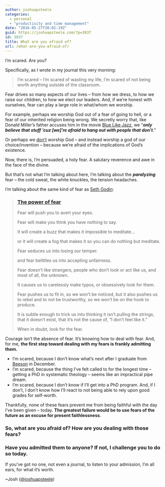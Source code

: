 ```yaml
---
author: joshuapsteele
categories:
  - personal
  - "productivity and time management"
date: "2016-05-27T20:02:19Z"
guid: https://joshuapsteele.com/?p=3837
id: 3837
title: What are you afraid of?
url: /what-are-you-afraid-of/
---
```


I’m scared. Are you?

Specifically, as I wrote in my journal this very morning:

> I’m scared – I’m scared of wasting my life, I’m scared of not being worth anything outside of the classroom.

Fear drives so many aspects of our lives – from how we dress, to how we raise our children, to how we elect our leaders. And, if we’re honest with ourselves, fear can play a large role in what/whom we worship.

For example, perhaps we worship God out of a fear of going to hell, or a fear of our inherited religion being wrong. We secretly worry that, like Donald Miller’s father accuses him in the movie [Blue Like Jazz](http://www.imdb.com/title/tt1758575/quotes?item=qt1678309), we “***only believe that stuff ‘cuz \[we\]’re afraid to hang out with people that don’t***.”

Or perhaps we <u>don’t</u> worship God – and instead worship a god of our choice/invention – because we’re afraid of the implications of God’s existence.

Now, there is, I’m persuaded, a holy fear. A salutary reverence and awe in the face of the divine.

But that’s not what I’m talking about here, I’m talking about the ***paralyzing*** fear – the cold sweat, the white knuckles, the tension headaches.

I’m talking about the same kind of fear as [Seth Godin](http://sethgodin.typepad.com/seths_blog/2015/10/the-power-of-fear.html):

> ### [The power of fear](http://sethgodin.typepad.com/seths_blog/2015/10/the-power-of-fear.html)
> 
> Fear will push you to avert your eyes.
> 
> Fear will make you think you have nothing to say.
> 
> It will create a buzz that makes it impossible to meditate…
> 
> or it will create a fog that makes it so you can do nothing but meditate.
> 
> Fear seduces us into losing our temper.
> 
> and fear belittles us into accepting unfairness.
> 
> Fear doesn’t like strangers, people who don’t look or act like us, and most of all, the unknown.
> 
> It causes us to carelessly make typos, or obsessively look for them.
> 
> Fear pushes us to fit in, so we won’t be noticed, but it also pushes us to rebel and to not be trustworthy, so we won’t be on the hook to produce.
> 
> It is subtle enough to trick us into thinking it isn’t pulling the strings, that it doesn’t exist, that it’s not the cause of, “I don’t feel like it.”
> 
> When in doubt, look for the fear.

Courage isn’t the absence of fear. It’s knowing how to deal with fear. And, for me, **the first step toward dealing with my fears is frankly admitting them.**

- I’m scared, because I don’t know what’s next after I graduate from [Beeson](http://www.beesondivinity.com/) in December.
- I’m scared, because the thing I’ve felt called to for the longest time – getting a PhD in systematic theology – seems like an impractical pipe dream.
- I’m scared, because I don’t know if I’ll get into a PhD program. And, if I don’t, I don’t know how I’ll react to not being able to rely upon good grades for self-worth.

Thankfully, none of these fears prevent me from being faithful with the day I’ve been given – today. **The greatest failure would be to use fears of the future as an excuse for present faithlessness**.

### So, what are you afraid of? How are you dealing with those fears?

### Have you admitted them to anyone? If not, I challenge you to do so today.

If you’ve got no one, not even a journal, to listen to your admission, I’m all ears, for what it’s worth.

~Josh ([@joshuapsteele](https://twitter.com/joshuapsteele))
